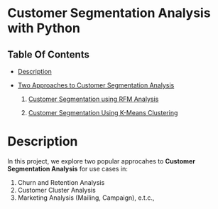 # Customer Segmentation Analysis with Python

## Table Of Contents
- [Description](#Description)
  
- [Two Approaches to Customer Segmentation Analysis]()
  1. [Customer Segmentation using RFM Analysis](https://github.com/nyangweso-rodgers/Data_Analytics/tree/main/Analytics-with-Python/Customer-Segmentation-Analysis/Customer-Segmentation-using-RFM-Analysis)
   
  2. [Customer Segmentation Using K-Means Clustering](https://github.com/nyangweso-rodgers/Data_Analytics/tree/main/Analytics-with-Python/Customer-Segmentation-Analysis/Customer-Segmentation-using-K-Means-Clustering)

# Description
In this project, we explore two popular approcahes to __Customer Segmentation Analysis__ for use cases in:
1. Churn and Retention Analysis
2. Customer Cluster Analysis
3. Marketing Analysis (Mailing, Campaign), e.t.c.,